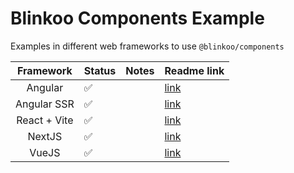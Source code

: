 # Blinkoo Components Example

Examples in different web frameworks to use `@blinkoo/components`

|   Framework  | Status | Notes                                       | Readme link                                   |
|:------------:|--------|---------------------------------------------|-----------------------------------------------|
| Angular      | ✅     |                                             |    [ link ]( /angular-example/README.md )     |
| Angular SSR  | ✅     |                                             |    [ link ]( /angular-ssr-example/README.md ) |
| React + Vite | ✅     |                                             |    [ link ]( /react-example/README.md )      |
| NextJS       | ✅     |                                             |    [ link ]( /nextjs-example/README.md )       |
| VueJS        | ✅     |                                             |    [ link ]( /vue-example/README.md )         |
